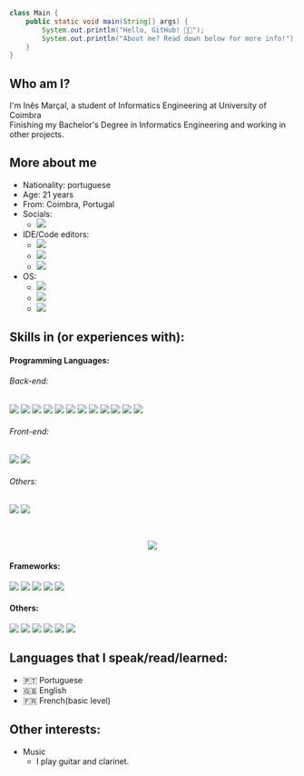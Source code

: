 ```Java
class Main {
    public static void main(String[] args) {
        System.out.println("Hello, GitHub! 👋😎");
        System.out.println("About me? Read down below for more info!"); 
    }
}
```
## Who am I?
I'm Inês Marçal, a student of Informatics Engineering at University of Coimbra<br>
Finishing my Bachelor's Degree in Informatics Engineering and working in other projects.

## More about me
* Nationality: portuguese
* Age: 21 years 
* From: Coimbra, Portugal
* Socials:
	+ [![](https://img.shields.io/badge/LinkedIn-0077B5?style=flat&logo=linkedin&logoColor=white)](https://www.linkedin.com/in/ines--marcal/)
* IDE/Code editors:
	+ ![](https://img.shields.io/badge/Visual_Studio_Code-0078D4?style=flat&logo=visual%20studio%20code&logoColor=white)
	+ ![](https://img.shields.io/badge/Visual_Studio-5C2D91?style=flat&logo=visual%20studio&logoColor=white)
	+ ![](https://img.shields.io/badge/IntelliJIDEA-000000.svg?style=flat&logo=intellij-idea&logoColor=white)
* OS: 
	+ ![](https://img.shields.io/badge/Windows-0078D6?style=flat&logo=windows&logoColor=white)
	+ ![](https://img.shields.io/badge/Linux-FCC624?style=flat&logo=linux&logoColor=black)
	+ ![](https://img.shields.io/badge/Ubuntu-E95420?style=flat&logo=ubuntu&logoColor=white)

## Skills in (or experiences with):  
#### Programming Languages:
###### Back-end:
![](https://img.shields.io/badge/ASM-MIPS-333333) ![](https://img.shields.io/badge/-C-333333?style=flat&logo=C%2B%2B&logoColor=5459E2) ![](https://img.shields.io/badge/-C++-333333?style=flat&logo=C%2B%2B&logoColor=895BE6) ![](https://img.shields.io/badge/-C%23-333333?style=flat&logo=c-sharp&logoColor=239120) ![](https://img.shields.io/badge/Java-333333?style=flat&logo=java&logoColor=FFFFFF) ![](https://img.shields.io/badge/M-MatLab-333333) ![](https://img.shields.io/badge/Python-333333?style=flat&logo=python&logoColor=4F74DA) ![](https://img.shields.io/badge/PostgresSQL-333333?style=flat&logo=postgresql&logoColor=white) ![](https://img.shields.io/badge/Visual_Basic-333333?style=flat&logo=VisualStudio&logoColor=8332E1) ![](https://img.shields.io/badge/ASM-LLVM-333333) ![](https://img.shields.io/badge/L-Lex-333333) ![](https://img.shields.io/badge/Y-Yacc-333333) 

###### Front-end:
![](https://img.shields.io/badge/HTML-333333?style=flat&logo=html5&logoColor=E67925) ![](https://img.shields.io/badge/Javascript-333333?style=flat&logo=javascript&logoColor=EED221)
 
 ###### Others:
![](https://img.shields.io/badge/Shell_Script-333333?style=flat&logo=gnu-bash&logoColor=white) ![](https://img.shields.io/badge/Markdown-333333?style=flat&logo=markdown&logoColor=white)

<br>
<a href="https://github.com/inesmarcal">
  	<p align="center">
		<img src="https://github-readme-stats.vercel.app/api/top-langs/?username=inesmarcal&theme=dracula" />
	</p>
</a>

#### Frameworks:
![](https://img.shields.io/badge/Django-333333?style=flat&logo=django&logoColor=009900) ![](https://img.shields.io/badge/Flask-333333?style=flat&logo=flask&logoColor=white) ![](https://img.shields.io/badge/OpengGL-333333?style=flat&logo=opengl&logoColor=4568BA) ![](https://img.shields.io/badge/PY-Psycopg2-333333) ![](https://img.shields.io/badge/Spring_Boot-333333?style=flat&logo=spring-boot) ![]()

#### Others:
![](https://img.shields.io/badge/Docker-333333?style=flat&logo=docker&logoColor=39AAE2) ![](https://img.shields.io/badge/Git-333333?style=flat&logo=git&logoColor=E28239) ![](https://img.shields.io/badge/GitHub-333333?style=flat&logo=github&logoColor=white) ![](https://img.shields.io/badge/GitKraken-333333?style=flat&logo=gitkraken&logoColor=6EB233) ![](https://img.shields.io/badge/GitLab-333333?style=flat&logo=gitlab&logoColor=white) ![](https://img.shields.io/badge/Postman-333333?style=flat&logo=postman&logoColor=EF9928) 

## Languages that I speak/read/learned:
* 🇵🇹 Portuguese
* 🇬🇧 English
* 🇫🇷 French(basic level)


## Other interests:
+ Music 
	+ I play guitar and clarinet.

